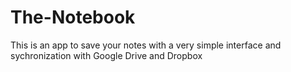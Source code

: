 # The-Notebook
This is an app to save your notes with a very simple interface and sychronization with Google Drive and Dropbox
